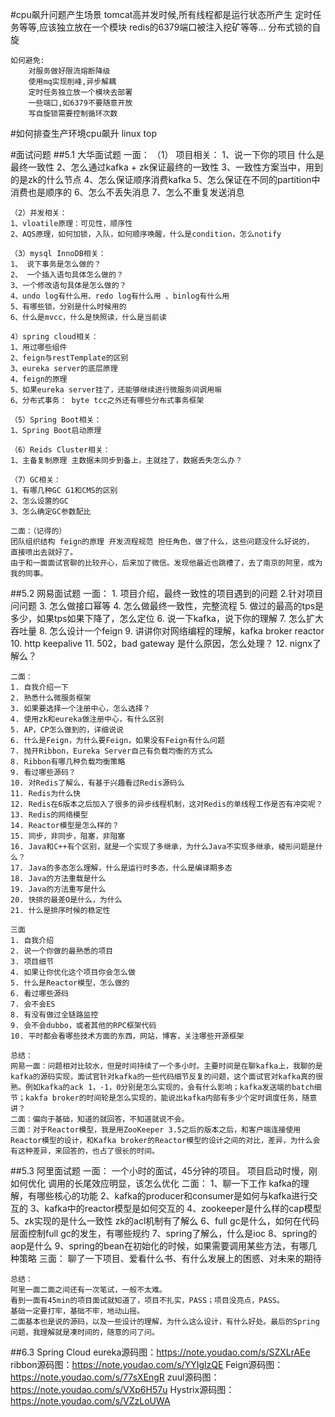 #cpu飙升问题产生场景
    tomcat高并发时候,所有线程都是运行状态所产生
    定时任务等等,应该独立放在一个模块
    redis的6379端口被注入挖矿等等...
    分布式锁的自旋

    如何避免:
        对服务做好限流熔断降级
        使用mq实现削峰,异步解耦
        定时任务独立放一个模块去部署
        一些端口,如6379不要随意开放
        写自旋锁需要控制循环次数

#如何排查生产环境cpu飙升
    linux top



#面试问题
##5.1 大华面试题
    一面：
    （1） 项目相关：
    1、说一下你的项目 什么是最终一致性
    2、怎么通过kafka + zk保证最终的一致性
    3、一致性方案当中，用到的是zk的什么节点
    4、怎么保证顺序消费kafka
    5、怎么保证在不同的partition中消费也是顺序的
    6、怎么不丢失消息
    7、怎么不重复发送消息

    （2）并发相关： 
    1、vloatile原理：可见性，顺序性
    2、AQS原理，如何加锁，入队，如何顺序唤醒，什么是condition，怎么notify
    
    （3）mysql InnoDB相关：
    1、 说下事务是怎么做的？
    2、 一个插入语句具体怎么做的？
    3、一个修改语句具体是怎么做的？
    4、undo log有什么用、redo log有什么用 、binlog有什么用
    5、有哪些锁，分别是什么时候用的
    6、什么是mvcc，什么是快照读，什么是当前读

    4）spring cloud相关：
    1、用过哪些组件
    2、feign与restTemplate的区别
    3、eureka server的底层原理
    4、feign的原理
    5、如果eureka server挂了，还能够继续进行微服务间调用嘛
    6、分布式事务： byte tcc之外还有哪些分布式事务框架

    （5）Spring Boot相关：
    1、Spring Boot启动原理
    
    （6）Reids Cluster相关： 
    1、主备复制原理 主数据未同步到备上，主就挂了，数据丢失怎么办？
    
    （7）GC相关：
    1、有哪几种GC G1和CMS的区别
    2、怎么设置的GC
    3、怎么确定GC参数配比 

    二面：（记得的） 
    团队组织结构 feign的原理 开发流程规范 担任角色，做了什么，这些问题没什么好说的， 直接喷出去就好了。
    由于和一面面试官聊的比较开心，后来加了微信。发现他最近也跳槽了，去了南京的阿里，成为我的同事。

##5.2 网易面试题
    一面：
    1. 项目介绍，最终一致性的项目遇到的问题 
    2.针对项目问问题
    3. 怎么做接口幂等
    4. 怎么做最终一致性，完整流程
    5. 做过的最高的tps是多少，如果tps如果下降了，怎么定位
    6. 说一下kafka，说下你的理解
    7. 怎么扩大吞吐量
    8. 怎么设计一个feign
    9. 讲讲你对网络编程的理解，kafka broker reactor
    10. http keepalive
    11. 502，bad gateway 是什么原因，怎么处理？
    12. nignx了解么？

    二面： 
    1. 自我介绍一下
    2. 熟悉什么微服务框架
    3. 如果要选择一个注册中心，怎么选择？
    4. 使用zk和eureka做注册中心，有什么区别
    5. AP，CP怎么做到的，详细说说
    6. 什么是Feign，为什么要Feign，如果没有Feign有什么问题
    7. 抛开Ribbon，Eureka Server自己有负载均衡的方式么
    8. Ribbon有哪几种负载均衡策略
    9. 看过哪些源码？
    10. 对Redis了解么，有基于兴趣看过Redis源码么
    11. Redis为什么快
    12. Redis在6版本之后加入了很多的异步线程机制，这对Redis的单线程工作是否有冲突呢？
    13. Redis的网络模型
    14. Reactor模型是怎么样的？
    15. 同步，非同步，阻塞，非阻塞
    16. Java和C++有个区别，就是一个实现了多继承，为什么Java不实现多继承，棱形问题是什么？
    17. Java的多态怎么理解，什么是运行时多态，什么是编译期多态
    18. Java的方法重载是什么
    19. Java的方法重写是什么
    20. 快排的最差O是什么，为什么
    21. 什么是排序时候的稳定性

    三面
    1. 自我介绍
    2. 说一个你做的最熟悉的项目
    3. 项目细节
    4. 如果让你优化这个项目你会怎么做
    5. 什么是Reactor模型，怎么做的
    6. 看过哪些源码
    7. 会不会ES
    8. 有没有做过全链路监控
    9. 会不会dubbo，或者其他的RPC框架代码
    10. 平时都会看哪些技术方面的东西，网站，博客，关注哪些开源框架

    总结：
    网易一面：问题相对比较水，但是时间持续了一个多小时。主要时间是在聊kafka上，我聊的是kafka的源码实现，面试官针对kafka的一些代码细节反复的问题，这个面试官对kafka真的很熟。例如kafka的ack 1，-1，0分别是怎么实现的，会有什么影响；kafka发送端的batch细节；kakfa broker的时间轮是怎么实现的，能说出kafka内部有多少个定时调度任务，随意讲？
    二面：偏向于基础，知道的就回答，不知道就说不会。
    三面：对于Reactor模型，我是用ZooKeeper 3.5之后的版本之后，和客户端连接使用Reactor模型的设计，和Kafka broker的Reactor模型的设计之间的对比，差异，为什么会有这种差异，来回答的，也占了很长的时间。

##5.3 阿里面试题
    一面： 一个小时的面试，45分钟的项目。 项目启动时慢，刚如何优化 调用的长尾效应明显，该怎么优化 
    二面：
    1、聊一下工作 kafka的理解，有哪些核心的功能
    2、kafka的producer和consumer是如何与kafka进行交互的
    3、kafka中的reactor模型是如何交互的
    4、zookeeper是什么样的cap模型
    5、zk实现的是什么一致性 zk的acl机制有了解么
    6、full gc是什么，如何在代码层面控制full gc的发生，有哪些规约
    7、spring了解么，什么是ioc
    8、spring的aop是什么
    9、spring的bean在初始化的时候，如果需要调用某些方法，有哪几种策略
    三面： 聊了一下项目、爱看什么书、有什么发展上的困惑、对未来的期待

    总结：
    阿里一面二面之间还有一次笔试，一般不太难。
    看到一面有45min的项目面试就知道了，项目不扎实，PASS；项目没亮点，PASS。
    基础一定要打牢，基础不牢，地动山摇。
    二面基本也是说的源码，以及一些设计的理解，为什么这么设计，有什么好处。最后的Spring问题，我理解就是凑时间的，随意的问了问。

##6.3 Spring Cloud
    eureka源码图：https://note.youdao.com/s/SZXLrAEe
    ribbon源码图：https://note.youdao.com/s/YYIglzQE
    Feign源码图：https://note.youdao.com/s/77sXEngR
    zuul源码图：https://note.youdao.com/s/VXp6H57u
    Hystrix源码图：https://note.youdao.com/s/VZzLoUWA


    